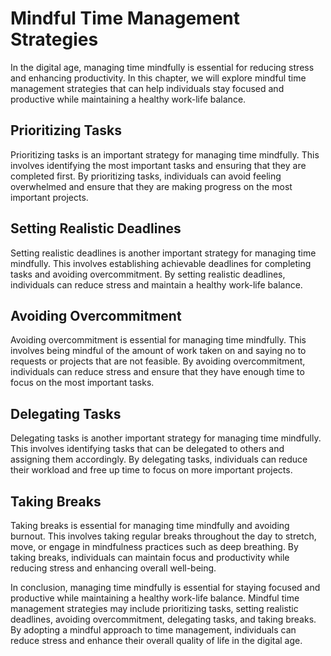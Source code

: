 # Mindful Time Management Strategies

In the digital age, managing time mindfully is essential for reducing stress and enhancing productivity. In this chapter, we will explore mindful time management strategies that can help individuals stay focused and productive while maintaining a healthy work-life balance.

Prioritizing Tasks
------------------

Prioritizing tasks is an important strategy for managing time mindfully. This involves identifying the most important tasks and ensuring that they are completed first. By prioritizing tasks, individuals can avoid feeling overwhelmed and ensure that they are making progress on the most important projects.

Setting Realistic Deadlines
---------------------------

Setting realistic deadlines is another important strategy for managing time mindfully. This involves establishing achievable deadlines for completing tasks and avoiding overcommitment. By setting realistic deadlines, individuals can reduce stress and maintain a healthy work-life balance.

Avoiding Overcommitment
-----------------------

Avoiding overcommitment is essential for managing time mindfully. This involves being mindful of the amount of work taken on and saying no to requests or projects that are not feasible. By avoiding overcommitment, individuals can reduce stress and ensure that they have enough time to focus on the most important tasks.

Delegating Tasks
----------------

Delegating tasks is another important strategy for managing time mindfully. This involves identifying tasks that can be delegated to others and assigning them accordingly. By delegating tasks, individuals can reduce their workload and free up time to focus on more important projects.

Taking Breaks
-------------

Taking breaks is essential for managing time mindfully and avoiding burnout. This involves taking regular breaks throughout the day to stretch, move, or engage in mindfulness practices such as deep breathing. By taking breaks, individuals can maintain focus and productivity while reducing stress and enhancing overall well-being.

In conclusion, managing time mindfully is essential for staying focused and productive while maintaining a healthy work-life balance. Mindful time management strategies may include prioritizing tasks, setting realistic deadlines, avoiding overcommitment, delegating tasks, and taking breaks. By adopting a mindful approach to time management, individuals can reduce stress and enhance their overall quality of life in the digital age.
